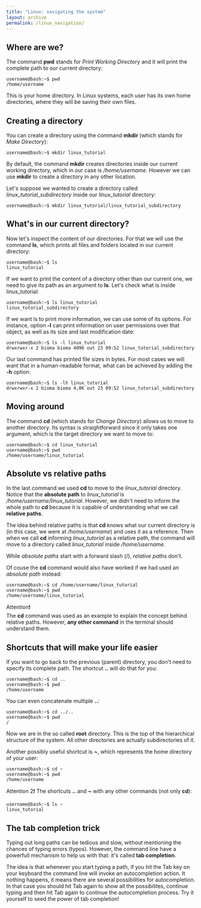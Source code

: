 ```yaml
---
title: "Linux: navigating the system"
layout: archive
permalink: /linux_navigation/
---
```


## Where are we?  <a name="where-are-we?"></a> 
The command **pwd** stands for *Print Working Directory* and it will print the complete path to our current directory:  
```console  
username@bash:~$ pwd  
/home/username
```  
This is your home directory. In Linux systems, each user has its own home directories, where they will be saving their own files.  

## Creating a directory <a name="creating-a-directory"></a>  
You can create a directory using the command **mkdir** (which stands for *Make Directory*):  
```console  
username@bash:~$ mkdir linux_tutorial 
```  
By default, the command **mkdir** creates directories inside our current working directory, which in our case is */home/username*. However we can use **mkdir** to create a directory in any other location. 

Let's suppose we wanted to create a directory called *linux_tutorial_subdirectory* inside our *linux_tutorial* directory:  
```console  
username@bash:~$ mkdir linux_tutorial/linux_tutorial_subdirectory 
```  

## What's in our current directory?  <a name="what's-in-our-current-directory?"></a> 
Now let's inspect the content of our directories. For that we will use the command **ls**, which prints all files and folders located in our current directory:  
```console  
username@bash:~$ ls  
linux_tutorial
```  
If we want to print the content of a directory other than our current one, we need to give its path as an argument to **ls**. Let's check what is inside linux_tutorial:  
```  
username@bash:~$ ls linux_tutorial  
linux_tutorial_subdirectory 
```  
If we want ls to print more information, we can use some of its options. For instance, option **-l** can print information on user permissions over that object, as well as its size and last modification date:  
```console  
username@bash:~$ ls -l linux_tutorial
drwxrwxr-x 2 bioma bioma 4096 out 23 09:52 linux_tutorial_subdirectory
```  
Our last command has printed file sizes in bytes. For most cases we will want that in a human-readable format, what can be achieved by adding the **-h** option:  
```console  
username@bash:~$ ls -lh linux_tutorial
drwxrwxr-x 2 bioma bioma 4,0K out 23 09:52 linux_tutorial_subdirectory
```  

## Moving around  <a name="moving-around"></a> 
The command **cd** (which stands for *Change Directory*) allows us to move to another directory. Its syntax is straightforward since it only takes one argument, which is the target directory we want to move to:  
```console  
username@bash:~$ cd linux_tutorial  
username@bash:~$ pwd  
/home/username/linux_tutorial
``` 

## Absolute vs relative paths
In the last command we used **cd** to move to the *linux_tutorial* directory. Notice that the **absolute path** to *linux_tutorial* is */home/username/linux_tutorial*. However, we didn't need to inform the whole path to **cd** because it is capable of understanding what we call **relative paths**. 

The idea behind relative paths is that **cd** knows what our current directory is (in this case, we were at */home/username*) and uses it as a reference. Then when we call **cd** informing *linux_tutorial* as a relative path, the command will move to a directory called *linux_tutorial* inside */home/username*. 

While *absolute paths* start with a forward slash (/), *relative paths* don't. 

Of couse the **cd** command would also have worked if we had used an *absolute path* instead: 
```console  
username@bash:~$ cd /home/username/linux_tutorial
username@bash:~$ pwd  
/home/username/linux_tutorial
``` 

Attention:exclamation:  
The **cd** command was used as an example to explain the concept behind relative paths. However, **any other command** in the terminal should understand them.  

## Shortcuts that will make your life easier<a name="shortcuts"></a> 
If you want to go back to the previous (parent) directory, you don't need to specify its complete path. The shortcut **..** will do that for you:  
```console  
username@bash:~$ cd ..  
username@bash:~$ pwd  
/home/username
```  
You can even concatenate multiple **..**:  
```console    
username@bash:~$ cd ../..  
username@bash:~$ pwd  
/
```  
Now we are in the so called **root** directory. This is the top of the hierarchical structure of the system. All other directories are actually subdirectories of it.  

Another possibly useful shortcut is **~**, which represents the home directory of your user:  
```console  
username@bash:~$ cd ~  
username@bash:~$ pwd  
/home/username
```  

Attention 2:exclamation: 
The shortcuts **..** and **~** with any other commands (not only **cd**):    
```console  
username@bash:~$ ls ~  
linux_tutorial
```  

## The tab completion trick <a name="the-tab-completion-trick"></a>  
Typing out long paths can be tedious and slow, without mentioning the chances of typing errors (typos). However, the command line have a powerfull mechanism to help us with that: it's called **tab completion**.  

The idea is that whenever you start typing a path, if you hit the Tab key on your keyboard the command line will invoke an autocompletion action. It nothing happens, it means there are several possibilities for autocompletion. In that case you should hit Tab again to show all the possibilites, continue typing and then hit Tab again to continue the autocompletion process. Try it yourself to seed the power of tab completion!
